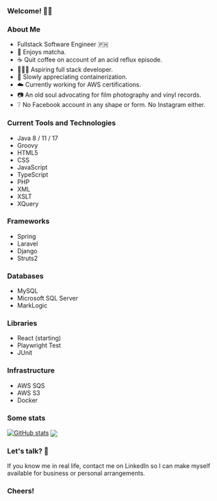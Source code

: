 ### Welcome! 👋🏻

<!--
**california96/california96** is a ✨ _special_ ✨ repository because its `README.md` (this file) appears on your GitHub profile.

Here are some ideas to get you started:

- 🔭 I’m currently working on ...
- 🌱 I’m currently learning ...
- 👯 I’m looking to collaborate on ...
- 🤔 I’m looking for help with ...
- 💬 Ask me about ...
- 📫 How to reach me: ...
- 😄 Pronouns: ...
- ⚡ Fun fact: ...
-->

### About Me

- Fullstack Software Engineer 🇵🇭
- 🍵 Enjoys matcha.
- ☕️ Quit coffee on account of an acid reflux episode.
- 🧑🏻‍💻 Aspiring full stack developer.
- 🚢 Slowly appreciating containerization.
- ☁️ Currently working for AWS certifications.
- 📷 An old soul advocating for film photography and vinyl records.
- ❔ No Facebook account in any shape or form. No Instagram either.

### Current Tools and Technologies
- Java 8 / 11 / 17
- Groovy
- HTML5
- CSS
- JavaScript
- TypeScript
- PHP
- XML
- XSLT
- XQuery

### Frameworks
- Spring
- Laravel
- Django
- Struts2

### Databases
- MySQL
- Microsoft SQL Server
- MarkLogic

### Libraries
- React (starting)
- Playwright Test
- JUnit
### Infrastructure
- AWS SQS
- AWS S3
- Docker

### Some stats
[![GitHub stats](https://github-readme-stats.vercel.app/api?username=california96&count_private=true&show_icons=true&theme=tokyonight)](https://github.com/anuraghazra/github-readme-stats)
<a href="https://github.com/anuraghazra/github-readme-stats">
  <img align="center" src="https://github-readme-stats.anuraghazra1.vercel.app/api/top-langs/?username=california96&count_private=true&include_all_commits=true&theme=radical&hide=html" />
</a>

### Let's talk? 📱
If you know me in real life, contact me on LinkedIn so I can make myself available for business or personal arrangements.

### Cheers!
